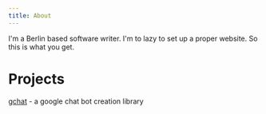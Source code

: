 ```yaml
---
title: About
---
```


I'm a Berlin based software writer.
I'm to lazy to set up a proper website. So this is what you get.

# Projects

[gchat](/gchat/) - a google chat bot creation library
